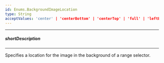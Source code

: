 ```yaml
---
id: Enums.BackgroundImageLocation
type: String
acceptValues: 'center' | 'centerBottom' | 'centerTop' | 'full' | 'leftBottom' | 'leftCenter' | 'leftTop' | 'rightBottom' | 'rightCenter' | 'rightTop'
---
```

---
##### shortDescription
<!-- Description goes here -->

---
<!-- Description goes here -->
Specifies a location for the image in the background of a range selector.